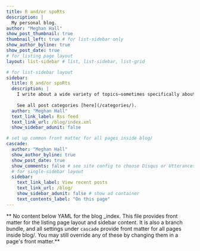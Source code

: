 ```yaml
---
title: R and/or spoRts
description: |
  My personal blog.
author: "Meghan Hall"
show_post_thumbnail: true
thumbnail_left: true # for list-sidebar only
show_author_byline: true
show_post_date: true
# for listing page layout
layout: list-sidebar # list, list-sidebar, list-grid

# for list-sidebar layout
sidebar: 
  title: R and/or spoRts
  description: |
    I write about a wide variety of topics—sometimes specifically about hockey, sometimes more generally about R.
    
    See all post categories [here](/categories/).
  author: "Meghan Hall"
  text_link_label: Rss feed
  text_link_url: /blog/index.xml
  show_sidebar_adunit: false

# set up common front matter for all pages inside blog/
cascade:
  author: "Meghan Hall"
  show_author_byline: true
  show_post_date: true
  show_comments: false # see site config to choose Disqus or Utterances
  # for single-sidebar layout
  sidebar:
    text_link_label: View recent posts
    text_link_url: /blog/
    show_sidebar_adunit: false # show ad container
    text_contents_label: "On this page"
---
```


** No content below YAML for the blog _index. This file provides front matter for the listing page layout and sidebar content. It is also a branch bundle, and all settings under `cascade` provide front matter for all pages inside blog/. You may still override any of these by changing them in a page's front matter.**